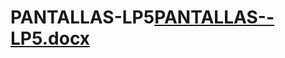 # PANTALLAS-LP5[PANTALLAS--LP5.docx](https://github.com/DENISFRAN/PANTALLAS-LP5/files/9334294/PANTALLAS--LP5.docx)
